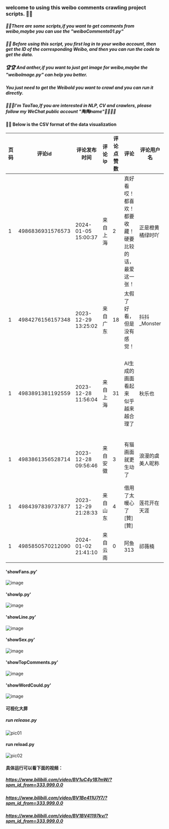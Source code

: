 ###  welcome to using this weibo comments crawling project scripts. 🚩🚩

##### 📢📢There are some scripts,if you want to get comments from weibo,maybe you can use the "weiboComments01.py"
##### 🔔🔔 Before using this script, you first log in to your weibo account, then get the ID of the corresponding Weibo, and then you can run the code to get the data.

##### 🏆🏆 And anther,if you want to just get image for weibo,maybe the "weiboImage.py" can help you better.
##### You just need to get the WeiboId you want to crawl and you can run it directly.


##### 🎯🎯🎯I'm TaoTao,If you are interested in NLP, CV and crawlers, please follow my WeChat public account "陶陶name"🎨🎨🎨🎨


#### 🔔🔔 Below is the CSV format of the data visualization
| 页码 | 评论id             | 评论发布时间         | 评论ip    | 评论点赞数 | 评论                                       | 评论用户名             | 评论用户简介                  | 用户Id     | 关注人数 | 粉丝数 | 性别 |
|------|----------------------|----------------------|------------|------------|--------------------------------------------|------------------------|-------------------------------|------------|----------|--------|------|
| 1    | 4986836931576573     | 2024-01-05 15:00:37 | 来自上海    | 2          | 真好看哎！都喜欢！都要收藏！硬要比较的话，最爱这一张！ | 正是橙黄橘绿时吖      | 我的地盘我做主               | 7501341222 | 970      | 91     | 女   |
| 1    | 4984276156157348     | 2023-12-29 13:25:02 | 来自广东    | 18         | 太假了 好看，但是没有感觉！                | 抖抖_Monster          | 努力变得更好，给代老师撑腰！💚  | 7777289153 | 61       | 14     | 女   |
| 1    | 4983891381192559     | 2023-12-28 11:56:04 | 来自上海    | 31         | AI生成的画面看起来 似乎 越来越合理了       | 秋乐也                 | 绘画。版画学习者。平时画画漫画、插画。 | 6124316867 | 403      | 41     | 男   |
| 1    | 4983861356528714     | 2023-12-28 09:56:46 | 来自安徽    | 3          | 有猫画面就更生动了                           | 浪漫的虞美人昵称      | 心有猛虎，细嗅蔷薇。🎏            | 3306381655 | 442      | 200    | 女   |
| 1    | 4984397839737877     | 2023-12-29 21:28:33 | 来自山东    | 4          | 借用了太暖心了[贊][贊]                      | 莲花开在天涯          | 久了就忘了期待……隔着天涯        | 2202765655 | 361      | 4132   | 男   |
| 1    | 4985850570212090     | 2024-01-02 21:41:10 | 来自云南    | 0          | 阿鱼313                                    | 祁薇楠                 | 助攻第一名                    | 6034508799 | 1845     | 138    | 女   |

#### 'showFans.py'
![image](https://github.com/huzixuan1/weiboSpider/assets/45528733/709f839b-3249-41b4-b686-beb6c743dafc)

#### 'showIp.py'
![image](https://github.com/huzixuan1/weiboSpider/assets/45528733/fdcdfa30-27e6-4f6f-a7ec-13fd6cc33222)

#### 'showLine.py'
![image](https://github.com/huzixuan1/weiboSpider/assets/45528733/8370fee4-37b2-4d1b-b9d6-008c9da767d4)

#### 'showSex.py'
![image](https://github.com/huzixuan1/weiboSpider/assets/45528733/a901cdcf-a4c9-4aa4-8828-053e1dd1e4e0)

#### 'showTopComments.py'
![image](https://github.com/huzixuan1/weiboSpider/assets/45528733/9d89b7c8-16ad-4c87-a3b5-fac938010f88)


#### 'showWordCould.py'
![image](https://github.com/huzixuan1/weiboSpider/assets/45528733/2ea9861b-212e-4a4a-ad58-7e13d4aac2b6)


#### 可视化大屏
##### run release.py
![pic01](https://github.com/huzixuan1/weiboSpider/assets/45528733/52369856-5e25-4cc0-9e77-46a3db62b028)

#### run reload.py
![pic02](https://github.com/huzixuan1/weiboSpider/assets/45528733/618b19ba-0da9-4a15-9c66-434e01645ab7)

#### 具体运行可以看下面的视频：
##### https://www.bilibili.com/video/BV1uC4y1B7mW/?spm_id_from=333.999.0.0
##### https://www.bilibili.com/video/BV1Be411U7f7/?spm_id_from=333.999.0.0
##### https://www.bilibili.com/video/BV1BV41197kv/?spm_id_from=333.999.0.0



